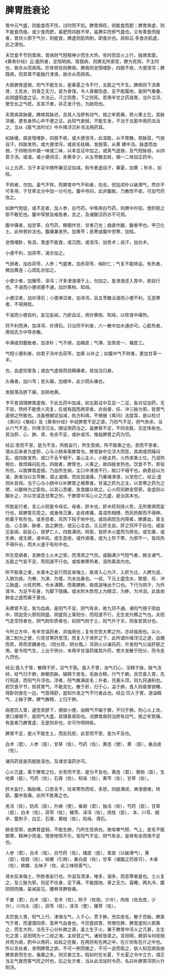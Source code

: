 # 脾胃胜衰论



胃中元气盛，则能食而不伤，过时而不饥。脾胃俱旺，则能食而肥；脾胃俱虚，则不能食而瘦。或少食而肥，虽肥而四肢不举，盖脾实而邪气盛也。又有善食而瘦者，胃伏火邪于气分，则能食，脾虚则肌肉削，即食亦也。叔和云∶多食亦肌虚，此之谓也。

夫饮食不节则胃病，胃病则气短精神少而生大热，有时而显火上行，独燎其面，《黄帝针经》云∶面热者，足阳明病。胃既病，则脾无所禀受，脾为死阴，不主时也，故亦从而病焉。形体劳役则脾病，脾病则怠惰嗜卧，四肢不收，大便泄泻；脾既病，则其胃不能独行津液，故亦从而病焉。

大抵脾胃虚弱，阳气不能生长，是春夏之令不行，五脏之气不生。脾病则下流乘肾，土克水，则骨乏无力，是为骨蚀，令人骨髓空虚，足不能履地，是阴气重叠，此阴盛阳虚之证。大法云，汗之则愈，下之则死。若用辛甘之药滋胃，当升当浮，使生长之气旺。言其汗者，非正发汗也，为助阳也。

夫胃病其脉缓，脾病其脉迟，且其人当脐有动气，按之牢若痛，若火乘土位，其脉洪缓，更有身热心中不便之证。此阳气衰弱，不能生发，不当于五脏中用药法治之，当从《脏气法时论》中升降浮沉补泻法用药耳。

如脉缓，病怠惰嗜卧，四肢不收，或大便泄泻，此湿胜，从平胃散。若脉弦，气弱自汗，四肢发热，或大便泄泻，或皮毛枯槁，发脱落，从黄 建中汤。脉虚而血弱，于四物汤中摘一味或二味，以本显证中加之。或真气虚弱，及气短脉弱，从四君子汤。或渴，或小便闭涩，赤黄多少，从五苓散去桂，摘一二味加正药中。

以上五药，当于本证中随所兼见证加减。假令表虚自汗，春夏，加黄 ；秋冬，加桂。

不转者，勿加。虽气不转，而脾胃中气不和者，勿去，但加浓朴以破滞气，然亦不可多用，于甘草五分中加一分可也。腹中夯闷，此非腹胀，乃散而不收，可加芍药收之。

如肺气短促，或不足者，加人参、白芍药。中焦用白芍药，则脾中升阳，使肝胆之邪不敢犯也。腹中窄狭及缩急者，去之，及诸酸涩药亦不可用。

腹中痛者，加甘草、白芍药，稼穑作甘，甘者己也；曲直作酸，酸者甲也。甲己化土，此仲景妙法也。腹痛兼发热，加黄芩；恶寒或腹中觉寒，加桂。

怠惰嗜卧，有湿，胃虚不能食，或沉困，或泄泻，加苍术；自汗，加白术。

小便不利，加茯苓，渴亦加之。

气弱者，加白茯苓、人参；气盛者，加赤茯苓、缩砂仁；气复不能转运，有热者，微加黄连；心烦乱亦加之。

小便少者，加猪苓、泽泻；汗多津液竭于上，勿加之。是津液还入胃中，欲自行也。不渴而小便闭塞不通，加炒黄柏、知母。

小便涩者，加炒滑石；小便淋涩者，加泽泻。且五苓散治渴而小便不利，无恶寒者，不得用桂。

不渴而小便自利，妄见妄闻，乃瘀血证，用炒黄柏、知母，以除肾中燥热。

窍不利而淋，加泽泻、炒滑石。只治窍不利者，六一散中加木通亦可。心脏热者，用钱氏方中导赤散。

中满或但腹胀者，加浓朴；气不顺，加橘皮；气滞，加青皮一、橘皮三。

气短小便利者，四君子汤中去茯苓，加黄 以补之；如腹中气不转者，更加甘草一半。

也，血虚则里急；或血气虚弱而目睛痛者，皆加当归身。

头痛者，加川芎；苦头痛，加细辛，此少阴头痛也。

发脱落及脐下痛，加熟地黄。

予平昔调理脾胃虚弱，于此五药中加减，如五脏证中互显一二证，各对证加药，无不验，然终不能使人完复，后或有因而再至者，亦由督、任、冲三脉为邪，皆胃气虚弱之所致也。法虽根据证加减，执方料病，不根据《素问》法度耳，是以检讨《素问》《难经》及《黄帝针经》中说脾胃不足之源，乃阳气不足，阴气有余，当从六气不足，升降浮沉法，随证用药治之。盖脾胃不足，不同余脏，无定体故也。其治肝、心、肺、肾，有余不足，或补或泻，惟益脾胃之药为切。

经云∶至而不至，是为不及，所胜妄行，所生受病，所不胜乘之也。至而不至者，谓从后来者为虚邪，心与小肠来乘脾胃也。脾胃脉中见浮大而弦，其病或烦躁闷乱，或四肢发热，或口干舌干咽干。盖心主火，小肠主热，火热来乘土位，乃湿热相合，故烦躁闷乱也。四肢者，脾胃也，火乘之，故四肢发热也。饮食不节，劳役所伤，以致脾胃虚弱，乃血所生病，主口中津液不行，故口干咽干也。病患自以为渴，医者治以五苓散，谓止渴燥，而反加渴燥，乃重竭津液，以至危亡。经云∶虚则补其母。当于心与小肠中以补脾胃之根蒂者。甘温之药为之主，以苦寒之药为之使，以酸味为之臣佐。以其心苦缓，急食酸以收之。心火旺则肺金受邪，金虚则以酸补之，次以甘温及甘寒之剂，于脾胃中泻心火之亢盛，是治其本也。

所胜妄行者，言心火旺能令母实，母者，肝木也，肝木旺则挟火势，无所畏惧而妄行也，故脾胃先受之。或身体沉重，走疰疼痛，盖湿热相搏，而风热郁而不得伸，附着于有形也。或多怒者，风热下陷于地中也。或目病而生内障者，脾裹血，胃主血，心主脉，脉者，血之腑也，或云心主血，又云肝主血，肝之窍开于目也。或妄见妄闻，起妄心，夜梦亡人，四肢满闭，转筋，皆肝木火盛而为邪也。或生痿，或生痹，或生厥，或中风，或生恶疮，或作肾痿，或为上热下寒，为邪不一，皆风热不得升长，而木火遏于有形中也。

所生受病者，言肺受土火木之邪，而清肃之气伤。或胸满少气短气者，肺主诸气，五脏之气皆不足，而阳道不行也。或咳嗽寒热者，湿热乘其内也。

所不胜乘之者，水乘木之妄行而反来侮土，故肾入心为汗，入肝为泣，入脾为涎，入肺为痰。为嗽、为涕、为嚏，为水出鼻也。一说，下元土盛克水，致督、任、冲三脉盛，火旺煎熬，令水沸腾，而乘脾肺，故痰涎唾出于口也。下行为阴汗，为外肾冷，为足不任身，为脚下隐痛。或水附木势而上为眼涩，为眵，为冷泪，此皆由肺金之虚而寡于畏也。

夫脾胃不足，皆为血病，是阳气不足，阴气有余，故九窍不通。诸阳气根于阴血中，阴血受火邪则阴盛，阴盛则上乘阳分，而阳道不行，无生发升腾之气也。夫阳气走空窍者也，阴气附形质者也，如阴气附于土，阳气升于天，则各安其分也。

今所立方中，有辛甘温药者，非独用也；复有甘苦大寒之剂，亦非独用也。以火、酒二制为之使，引苦甘寒药至顶，而复入于肾肝之下，此所谓升降浮沉之道，自耦而奇，奇而至耦者也。（阳分奇，阴分偶。）泻阴火以诸风药，升发阳气以滋肝胆之用，是令阳气生，上出于阴分，末用辛甘温药接其升药，使大发散于阳分，而令走九窍也。

经云∶食入于胃，散精于肝，淫气于筋。食入于胃，浊气归心，淫精于脉，脉气流经，经气归于肺，肺朝百脉，输精于皮毛，毛脉合精，行气于腑。且饮食入胃，先行阳道，而阳气升浮也。浮者，阳气散满皮毛；升者，充塞头顶，则九窍通利也。若饮食不节，损其胃气，不能克化，散于肝，归于心，溢于肺，食入则昏冒欲睡，得卧则食在一边，气暂得舒，是知升发之气不行者此也。经云∶饮入于胃，游溢精气，上输于脾，脾气散精，上归于肺。

病患饮入胃，遽觉至脐下，便欲小便，由精气不输于脾，不归于肺，则心火上攻，使口燥咽干，是阴气大盛，其理甚易知也。况脾胃病则当脐有动气，按之牢若痛，有是者乃脾胃虚，无是则非也，亦可作明辨矣。

脾胃不足，是火不能生土，而反抗拒，此至而不至，是为不及也。

白术（君），人参（臣），甘草（佐），芍药（佐），黄连（使），黄 （臣），桑白皮（佐）。

诸风药皆是风能胜湿也，及诸甘温药亦可。

心火亢盛，乘于脾胃之位，亦至而不至，是为不及也。黄连（君），黄柏（臣），生地黄（臣），芍药（佐），石膏（佐），知母（佐），黄芩（佐），甘草（佐）。

肝木妄行，胸胁痛，口苦舌干，往来寒热而呕，多怒，四肢满闭，淋溲便难，转筋，腹中急痛，此所不胜乘之也。

羌活（佐），防风（臣），升麻（使），柴胡（君），独活（佐），芍药（臣），甘草（臣），白术（佐），茯苓（佐），猪苓、泽泻（佐），肉桂（臣）， 本、川芎、细辛、蔓荆子、白芷、石膏、黄柏（佐），知母、滑石。

肺金受邪，由脾胃虚弱，不能生肺，乃所生受病也。故咳嗽气短、气上，皮毛不能御寒，精神少而渴，情惨惨而不乐，皆阳气不足，阴气有余，是体有余而用不足也。

人参（君），白术（佐），白芍药（佐），橘皮（臣），青皮（以破滞气），黄 （臣），桂枝（佐），桔梗（引用），桑白皮（佐），甘草（诸酸之药皆可），木香（佐），槟榔、五味子（佐，此三味除客气）。

肾水反来侮土，所胜者妄行也。作涎及清涕，唾多，溺多，而恶寒者是也。土火复之，及三脉为邪，则足不任身，足下痛，不能践地，骨之无力，喜睡，两丸冷，腹阴阴而痛，妄闻妄见，腰脊背胛皆痛。

干姜（君），白术（臣），苍术（佐），附子（佐炮，少许），肉桂（佐去皮，少许），川乌头（臣），茯苓（佐），泽泻（使），猪苓（佐）。

夫饮食入胃，阳气上行，津液与气，入于心，贯于肺，充实皮毛，散于百脉。脾禀气于胃，而灌溉四旁，营养气血者也。今饮食损胃，劳倦伤脾，脾胃虚则火邪乘之，而生大热，当先于心分补脾之源，盖土生于火，兼于脾胃中泻火之亢甚，主生化之源；足阳明为十二经之海，主经营之气，诸经皆禀之。言阳明，厥阴与何经相并而为病，酌中以用药，如权之在衡，在两则有在两之中，在斤则有在斤之中也。所以言此者，发明脾胃之病，不可一例而推之，不可一途而取之，欲人知百病皆由脾胃衰而生也，毫厘之失，则灾害立生。假如时在长夏，于长夏之令中立方，谓正当主气衰而客气旺之时也，后之处方者，当从此法加时令药，名曰补脾胃泻阴火升阳汤。